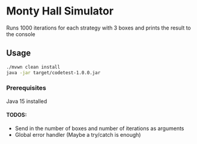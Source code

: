 # Monty Hall Simulator

Runs 1000 iterations for each strategy with 3 boxes and prints the result to the console

## Usage
```bash 
./mvwn clean install
java -jar target/codetest-1.0.0.jar
```

### Prerequisites
Java 15 installed

#### TODOS:
- Send in the number of boxes and number of iterations as arguments
- Global error handler (Maybe a try/catch is enough)
